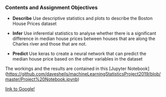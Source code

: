 ### Contents and Assignment Objectives

- **Describe**
Use descriptive statistics and plots to describe the Boston House Prices dataset


- **Infer**
Use inferential statistics to analyse whether there is a significant difference in median house prices between houses that are along the Charles river and those that are not.


- **Predict**
Use keras to create a neural network that can predict the median house price based on the other variables in the dataset


The workings and the results are contained in this [Jupyter Notebook] (https://github.com/davesheils/machineLearningStatisticsProject2019/blob/master/Project%20Notebook.ipynb)

[link to Google!](https://github.com/davesheils/machineLearningStatisticsProject2019/blob/master/Project%20Notebook.ipynb)



